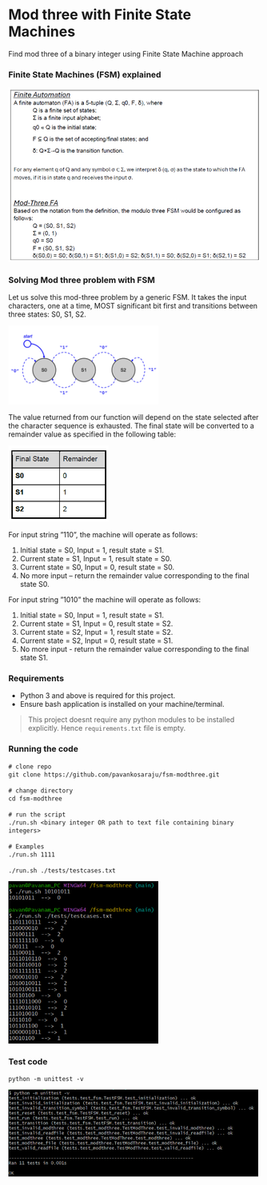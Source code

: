 # Mod three with Finite State Machines
Find mod three of a binary integer using Finite State Machine approach

### Finite State Machines (FSM) explained

<img src="./misc/eq.png" alt="FSM" width="600"/>

### Solving Mod three problem with FSM

Let us solve this mod-three problem by a generic FSM. It takes the input characters, one at a time, MOST significant bit first and transitions between three states: S0, S1, S2.

<img src="./misc/graph.png" alt="graph" width="300"/>


The value returned from our function will depend on the state selected after the character sequence is exhausted. The final state will be converted to a remainder value as specified in the following table:

<img src="./misc/table.png" alt="table" width="200"/>


For input string ”110”, the machine will operate as follows:

1. Initial state = S0, Input = 1, result state = S1.
2. Current state = S1, Input = 1, result state = S0.
3. Current state = S0, Input = 0, result state = S0.
4. No more input – return the remainder value corresponding to the final state S0.

For input string ”1010” the machine will operate as follows:
1. Initial state = S0, Input = 1, result state = S1.
2. Current state = S1, Input = 0, result state = S2.
3. Current state = S2, Input = 1, result state = S2.
4. Current state = S2, Input = 0, result state = S1.
5. No more input - return the remainder value corresponding to the final state S1.

### Requirements
- Python 3 and above is required for this project.
- Ensure bash application is installed on your machine/terminal.

> This project doesnt require any python modules to be installed explicitly. Hence `requirements.txt` file is empty.

### Running the code


```
# clone repo
git clone https://github.com/pavankosaraju/fsm-modthree.git

# change directory
cd fsm-modthree

# run the script
./run.sh <binary integer OR path to text file containing binary integers>

# Examples
./run.sh 1111

./run.sh ./tests/testcases.txt
```

<img src="./misc/runs.png" alt="output" width="300"/>

### Test code

```
python -m unittest -v
```
<img src="./misc/tests.png" alt="test run" width="500"/>

